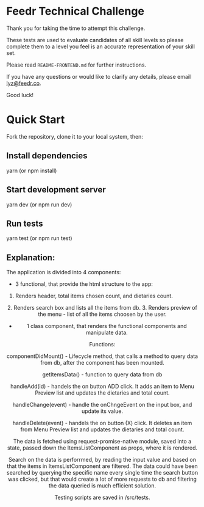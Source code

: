 # Feedr Technical Challenge

Thank you for taking the time to attempt this challenge.

These tests are used to evaluate candidates of all skill levels so please complete them to a level you feel is an accurate representation of your skill set.

Please read `README-FRONTEND.md` for further instructions.

If you have any questions or would like to clarify any details, please email lyz@feedr.co.

Good luck!

# Quick Start
Fork the repository, clone it to your local system, then:

## Install dependencies
yarn (or npm install)

## Start development server
yarn dev (or npm run dev)

## Run tests
yarn test (or npm run test)

## Explanation:

The application is divided into 4 components: 

- 3 functional, that provide the html structure to the app:

1. Renders header, total items chosen count, and dietaries count. 
<Header 
    df={number}
    gf={number}
    n={number}
    rsf={number}
    total={number}
    v={number}
    ve={number}
/>
2. Renders search box and lists all the items from db.
<ItemsListComponent 
    items={array}
    handleAdd={function}
    handleChange={function}
    value={string}
/>
3. Renders preview of the menu - list of all the items choosen by the user. 
<MenuPreviewComponent 
    handleDelete={function}
    menuItems={string}
/>

- 1 class component, that renders the functional components and manipulate data. 

<ItemsContainer />

Functions:

componentDidMount() - Lifecycle method, that calls a method to query data from db, after the component has been mounted.

getItemsData() - function to query data from db

handleAdd(id) - handels the on button ADD click. It adds an item to Menu Preview list and updates the dietaries and total count. 

handleChange(event) - handle the onChngeEvent on the input box, and update its value.

handleDelete(event) - handels the on button (X) click. It deletes an item from Menu Preview list and updates the dietaries and total count. 

The data is fetched using request-promise-native module, saved into a state, passed down the ItemsListComponent as props, where it is rendered. 

Search on the data is perforrmed, by reading the input value and based on that the items in ItemsListComponent are filtered. The data could have been searched by querying the specific name every single time the search button was clicked, but that would create a lot of more requests to db and filtering the data queried is much efficient solution. 

Testing scripts are saved in /src/tests. 

